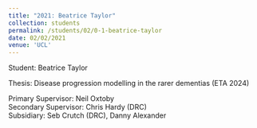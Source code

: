 ```yaml
---
title: "2021: Beatrice Taylor"
collection: students
permalink: /students/02/0-1-beatrice-taylor
date: 02/02/2021
venue: 'UCL'
---
```

Student: Beatrice Taylor

Thesis: Disease progression modelling in the rarer dementias (ETA 2024)<br/>

Primary Supervisor: Neil Oxtoby<br/>
Secondary Supervisor: Chris Hardy (DRC)<br/>
Subsidiary: Seb Crutch (DRC), Danny Alexander